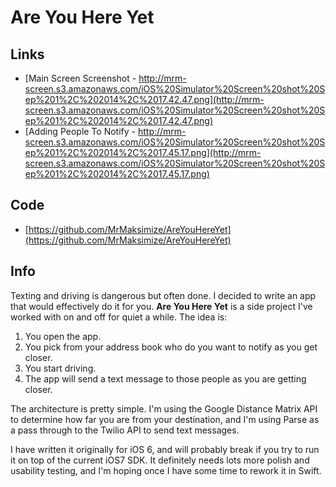 # Are You Here Yet
## Links

* [Main Screen Screenshot - http://mrm-screen.s3.amazonaws.com/iOS%20Simulator%20Screen%20shot%20Sep%201%2C%202014%2C%2017.42.47.png](http://mrm-screen.s3.amazonaws.com/iOS%20Simulator%20Screen%20shot%20Sep%201%2C%202014%2C%2017.42.47.png)
* [Adding People To Notify - http://mrm-screen.s3.amazonaws.com/iOS%20Simulator%20Screen%20shot%20Sep%201%2C%202014%2C%2017.45.17.png](http://mrm-screen.s3.amazonaws.com/iOS%20Simulator%20Screen%20shot%20Sep%201%2C%202014%2C%2017.45.17.png)

## Code
* [https://github.com/MrMaksimize/AreYouHereYet](https://github.com/MrMaksimize/AreYouHereYet)

## Info
Texting and driving is dangerous but often done.  I decided to write an app that would effectively do it for you.  **Are You Here Yet** is a side project I've worked with on and off for quiet a while.  The idea is:

1. You open the app.
2. You pick from your address book who do you want to notify as you get closer.
3. You start driving.
4. The app will send a text message to those people as you are getting closer.

The architecture is pretty simple.  I'm using the Google Distance Matrix API to determine how far you are from your destination, and I'm using Parse as a pass through to the Twilio API to send text messages.

I have written it originally for iOS 6, and will probably break if you try to run it on top of the current iOS7 SDK.  It definitely needs lots more polish and usability testing, and I'm hoping once I have some time to rework it in Swift.